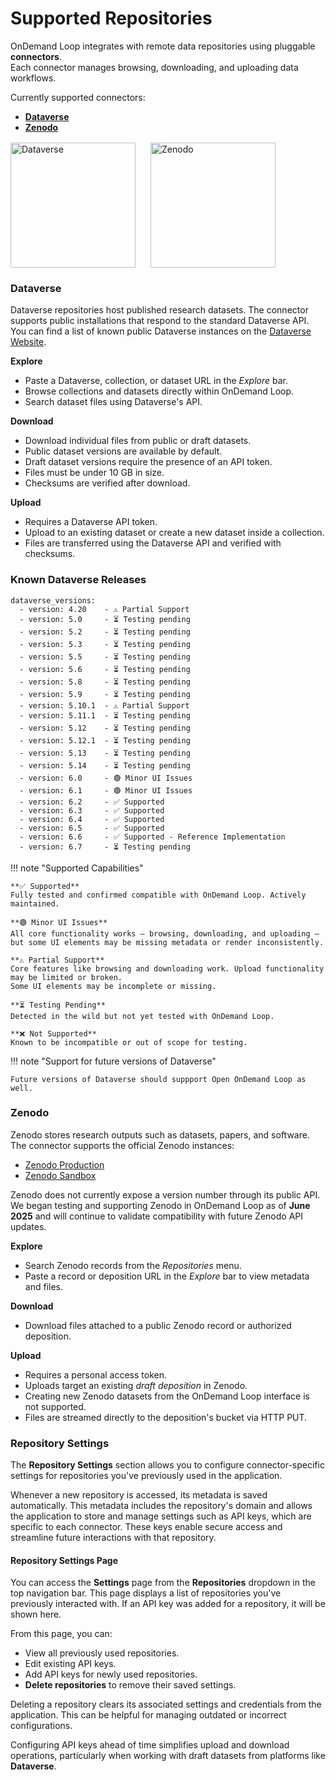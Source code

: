 # Supported Repositories

OnDemand Loop integrates with remote data repositories using pluggable **connectors**.  
Each connector manages browsing, downloading, and uploading data workflows.

Currently supported connectors:

- [**Dataverse**](#dataverse)
- [**Zenodo**](#zenodo)

<div style="display: flex; flex-wrap: wrap; gap: 1.5rem; align-items: center; margin-top: 1rem;">
  <img src="../../assets/dataverse_project.svg" alt="Dataverse" width="200">
  <img src="../../assets/zenodo_project.svg" alt="Zenodo" width="200">
</div>

### Dataverse
Dataverse repositories host published research datasets.
The connector supports public installations that respond to the standard Dataverse API.
You can find a list of known public Dataverse instances on the <a href="https://dataverse.org/installations" target="_blank" rel="noopener noreferrer">Dataverse Website</a>.

**Explore**

- Paste a Dataverse, collection, or dataset URL in the *Explore* bar.
- Browse collections and datasets directly within OnDemand Loop.
- Search dataset files using Dataverse's API.

**Download**

- Download individual files from public or draft datasets.
- Public dataset versions are available by default. 
- Draft dataset versions require the presence of an API token.
- Files must be under 10&nbsp;GB in size.
- Checksums are verified after download.

**Upload**

- Requires a Dataverse API token.
- Upload to an existing dataset or create a new dataset inside a collection.
- Files are transferred using the Dataverse API and verified with checksums.

### Known Dataverse Releases

```
dataverse_versions:
  - version: 4.20    - ⚠️ Partial Support
  - version: 5.0     - ⏳ Testing pending
  - version: 5.2     - ⏳ Testing pending
  - version: 5.3     - ⏳ Testing pending
  - version: 5.5     - ⏳ Testing pending
  - version: 5.6     - ⏳ Testing pending
  - version: 5.8     - ⏳ Testing pending
  - version: 5.9     - ⏳ Testing pending
  - version: 5.10.1  - ⚠️ Partial Support
  - version: 5.11.1  - ⏳ Testing pending
  - version: 5.12    - ⏳ Testing pending
  - version: 5.12.1  - ⏳ Testing pending
  - version: 5.13    - ⏳ Testing pending
  - version: 5.14    - ⏳ Testing pending
  - version: 6.0     - 🟢 Minor UI Issues
  - version: 6.1     - 🟢 Minor UI Issues
  - version: 6.2     - ✅ Supported
  - version: 6.3     - ✅ Supported
  - version: 6.4     - ✅ Supported
  - version: 6.5     - ✅ Supported
  - version: 6.6     - ✅ Supported - Reference Implementation
  - version: 6.7     - ⏳ Testing pending

```

!!! note "Supported Capabilities"

    **✅ Supported**  
    Fully tested and confirmed compatible with OnDemand Loop. Actively maintained.

    **🟢 Minor UI Issues**  
    All core functionality works — browsing, downloading, and uploading —
    but some UI elements may be missing metadata or render inconsistently.

    **⚠️ Partial Support**  
    Core features like browsing and downloading work. Upload functionality may be limited or broken.
    Some UI elements may be incomplete or missing.

    **⏳ Testing Pending**  
    Detected in the wild but not yet tested with OnDemand Loop.

    **❌ Not Supported**  
    Known to be incompatible or out of scope for testing.

!!! note "Support for future versions of Dataverse"

    Future versions of Dataverse should suppport Open OnDemand Loop as well.

### Zenodo
Zenodo stores research outputs such as datasets, papers, and software.  
The connector supports the official Zenodo instances:

- <a href="https://zenodo.org" target="_blank" rel="noopener noreferrer">Zenodo Production</a>
- <a href="https://sandbox.zenodo.org" target="_blank" rel="noopener noreferrer">Zenodo Sandbox</a>

Zenodo does not currently expose a version number through its public API.  
We began testing and supporting Zenodo in OnDemand Loop as of **June 2025** and will continue to validate compatibility with future Zenodo API updates.

**Explore**

- Search Zenodo records from the *Repositories* menu.
- Paste a record or deposition URL in the *Explore* bar to view metadata and files.

**Download**

- Download files attached to a public Zenodo record or authorized deposition.

**Upload**

- Requires a personal access token.
- Uploads target an existing *draft deposition* in Zenodo.
- Creating new Zenodo datasets from the OnDemand Loop interface is not supported.
- Files are streamed directly to the deposition's bucket via HTTP PUT.

### Repository Settings

The **Repository Settings** section allows you to configure connector-specific settings for repositories you've previously used in the application.

Whenever a new repository is accessed, its metadata is saved automatically. This metadata includes the repository's domain and allows the application to store and manage settings such as API keys, which are specific to each connector. These keys enable secure access and streamline future interactions with that repository.

#### Repository Settings Page

You can access the **Settings** page from the **Repositories** dropdown in the top navigation bar. This page displays a list of repositories you've previously interacted with. If an API key was added for a repository, it will be shown here.

From this page, you can:

- View all previously used repositories.
- Edit existing API keys.
- Add API keys for newly used repositories.
- **Delete repositories** to remove their saved settings.

Deleting a repository clears its associated settings and credentials from the application. This can be helpful for managing outdated or incorrect configurations.

Configuring API keys ahead of time simplifies upload and download operations, particularly when working with draft datasets from platforms like **Dataverse**.
